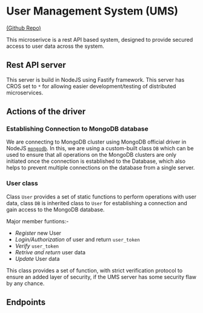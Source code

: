# User Management System (UMS)

[(Github Repo)](https://github.com/rishavbhowmik/videosystem_ums)

This microserivce is a rest API based system, designed to provide secured access to user data across the system.

## Rest API server

This server is build in NodeJS using Fastify framework. This server has CROS set to `*` for allowing easier development/testing of distributed microservices.

## Actions of the driver

### Establishing Connection to MongoDB database

We are connecting to MongoDB cluster using MongoDB official driver in NodeJS [`mongodb`](https://www.npmjs.com/package/mongodb). In this, we are using a custom-built class `DB` which can be used to ensure that all operations on the MongoDB clusters are only initiated once the connection is established to the Database, which also helps to prevent multiple connections on the database from a single server.

### User class

Class `User` provides a set of static functions to perform operations with user data, class `DB` is inherited class to `User` for establishing a connection and gain access to the MongoDB database.

Major member funtions:-

- *Register* new User
- *Login/Authorization* of user and return `user_token`
- *Verify* `user_token`
- *Retrive and return* user data
- *Update* User data

This class provides a set of function, with strict verification protocol to ensure an added layer of security, if the UMS server has some security flaw by any chance.

## Endpoints
